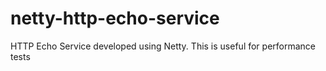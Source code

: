 # netty-http-echo-service
HTTP Echo Service developed using Netty. This is useful for performance tests
